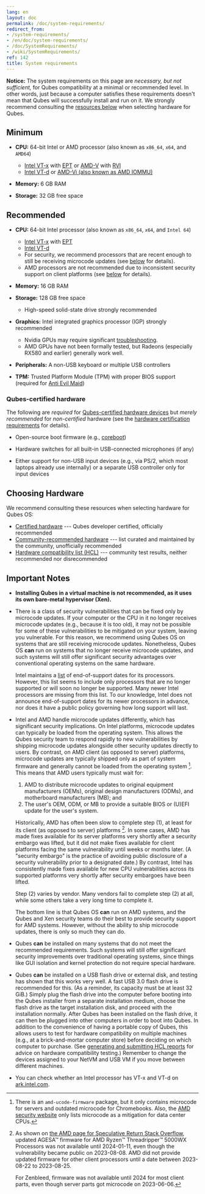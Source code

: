 ```yaml
---
lang: en
layout: doc
permalink: /doc/system-requirements/
redirect_from:
- /system-requirements/
- /en/doc/system-requirements/
- /doc/SystemRequirements/
- /wiki/SystemRequirements/
ref: 142
title: System requirements
---
```


<div class="alert alert-warning" role="alert">
  <i class="fa fa-exclamation-triangle"></i>
  <b>Notice:</b> The system requirements on this page are <em>necessary, but
  not sufficient,</em> for Qubes compatibility at a minimal or recommended
  level. In other words, just because a computer satisfies these requirements
  doesn't mean that Qubes will successfully install and run on it. We strongly
  recommend consulting the <a href="#choosing-hardware">resources below</a>
  when selecting hardware for Qubes.
</div>

## Minimum

- **CPU:** 64-bit Intel or AMD processor (also known as `x86_64`, `x64`, and `AMD64`)
  - [Intel VT-x](https://en.wikipedia.org/wiki/X86_virtualization#Intel_virtualization_.28VT-x.29) with [EPT](https://en.wikipedia.org/wiki/Second_Level_Address_Translation#Extended_Page_Tables) or [AMD-V](https://en.wikipedia.org/wiki/X86_virtualization#AMD_virtualization_.28AMD-V.29) with [RVI](https://en.wikipedia.org/wiki/Second_Level_Address_Translation#Rapid_Virtualization_Indexing)
  - [Intel VT-d](https://en.wikipedia.org/wiki/X86_virtualization#Intel-VT-d) or [AMD-Vi (also known as AMD IOMMU)](https://en.wikipedia.org/wiki/X86_virtualization#I.2FO_MMU_virtualization_.28AMD-Vi_and_Intel_VT-d.29)

- **Memory:** 6 GB RAM

- **Storage:** 32 GB free space

## Recommended

- **CPU:** 64-bit Intel processor (also known as `x86_64`, `x64`, and `Intel 64`)
  - [Intel VT-x](https://en.wikipedia.org/wiki/X86_virtualization#Intel_virtualization_.28VT-x.29) with [EPT](https://en.wikipedia.org/wiki/Second_Level_Address_Translation#Extended_Page_Tables)
  - [Intel VT-d](https://en.wikipedia.org/wiki/X86_virtualization#Intel-VT-d)
  - For security, we recommend processors that are recent enough to still be
    receiving microcode updates (see [below](#important-updates) for details).
  - AMD processors are not recommended due to inconsistent security support on
    client platforms (see [below](#important-updates) for details).

- **Memory:** 16 GB RAM

- **Storage:** 128 GB free space
  - High-speed solid-state drive strongly recommended

- **Graphics:** Intel integrated graphics processor (IGP) strongly recommended
  - Nvidia GPUs may require significant
    [troubleshooting](/doc/install-nvidia-driver/).
  - AMD GPUs have not been formally tested, but Radeons (especially RX580 and
    earlier) generally work well.

- **Peripherals:** A non-USB keyboard or multiple USB controllers

- **TPM:** Trusted Platform Module (TPM) with proper BIOS support (required for
  [Anti Evil Maid](/doc/anti-evil-maid/))

### Qubes-certified hardware

The following are *required* for [Qubes-certified hardware
devices](/doc/certified-hardware/) but *merely recommended* for *non-certified*
hardware (see the [hardware certification
requirements](/doc/certified-hardware/#hardware-certification-requirements) for
details).

- Open-source boot firmware (e.g., [coreboot](https://www.coreboot.org/))

- Hardware switches for all built-in USB-connected microphones (if any)

- Either support for non-USB input devices (e.g., via PS/2, which most laptops
  already use internally) or a separate USB controller only for input devices

## Choosing Hardware

We recommend consulting these resources when selecting hardware for Qubes OS:

- [Certified hardware](/doc/certified-hardware/) --- Qubes developer certified,
  officially recommended
- [Community-recommended hardware](https://forum.qubes-os.org/t/5560)
  --- list curated and maintained by the community, unofficially recommended
- [Hardware compatibility list (HCL)](/hcl/) --- community test results,
  neither recommended nor disrecommended

## Important Notes

- **Installing Qubes in a virtual machine is not recommended, as it uses its
  own bare-metal hypervisor (Xen).**

- There is a class of security vulnerabilities that can be fixed only by
  microcode updates. If your computer or the CPU in it no longer receives
  microcode updates (e.g., because it is too old), it may not be possible for
  some of these vulnerabilities to be mitigated on your system, leaving you
  vulnerable. For this reason, we recommend using Qubes OS on systems that are
  still receiving microcode updates. Nonetheless, Qubes OS **can** run on
  systems that no longer receive microcode updates, and such systems will still
  offer significant security advantages over conventional operating systems on
  the same hardware.

  Intel maintains a
  [list](https://www.intel.com/content/www/us/en/support/articles/000022396/processors.html)
  of end-of-support dates for its processors. However, this list seems to
  include only processors that are no longer supported or will soon no longer
  be supported. Many newer Intel processors are missing from this list. To our
  knowledge, Intel does not announce end-of-support dates for its newer
  processors in advance, nor does it have a public policy governing how long
  support will last.

- Intel and AMD handle microcode updates differently, which has significant
  security implications. On Intel platforms, microcode updates can typically be
  loaded from the operating system. This allows the Qubes security team to
  respond rapidly to new vulnerabilities by shipping microcode updates alongside
  other security updates directly to users. By contrast, on AMD client (as
  opposed to server) platforms, microcode updates are typically shipped only as
  part of system firmware and generally cannot be loaded from the operating
  system [^1]. This means that AMD users typically must wait for:

  1. AMD to distribute microcode updates to original equipment manufacturers
  (OEMs), original design manufacturers (ODMs), and motherboard manufacturers
  (MB); and
  2. The user's OEM, ODM, or MB to provide a suitable BIOS or (U)EFI update for
  the user's system.

  Historically, AMD has often been slow to complete step (1), at least for its
  client (as opposed to server) platforms [^2]. In some cases, AMD has made fixes
  available for its server platforms very shortly after a security embargo was
  lifted, but it did not make fixes available for client platforms facing the
  same vulnerability until weeks or months later. (A "security embargo" is the
  practice of avoiding public disclosure of a security vulnerability prior to a
  designated date.) By contrast, Intel has consistently made fixes available for
  new CPU vulnerabilities across its supported platforms very shortly after
  security embargoes have been lifted.

  Step (2) varies by vendor. Many vendors fail to complete step (2) at all,
  while some others take a very long time to complete it.

  The bottom line is that Qubes OS **can** run on AMD systems, and the Qubes and
  Xen security teams do their best to provide security support for AMD systems.
  However, without the ability to ship microcode updates, there is only so much
  they can do.

- Qubes **can** be installed on many systems that do not meet the recommended
  requirements. Such systems will still offer significant security improvements
  over traditional operating systems, since things like GUI isolation and
  kernel protection do not require special hardware.

- Qubes **can** be installed on a USB flash drive or external disk, and testing
  has shown that this works very well. A fast USB 3.0 flash drive is
  recommended for this. (As a reminder, its capacity must be at least 32 GiB.)
  Simply plug the flash drive into the computer before booting into the Qubes
  installer from a separate installation medium, choose the flash drive as the
  target installation disk, and proceed with the installation normally. After
  Qubes has been installed on the flash drive, it can then be plugged into
  other computers in order to boot into Qubes. In addition to the convenience
  of having a portable copy of Qubes, this allows users to test for hardware
  compatibility on multiple machines (e.g., at a brick-and-mortar computer
  store) before deciding on which computer to purchase. (See [generating and
  submitting HCL
  reports](/doc/how-to-use-the-hcl/#generating-and-submitting-new-reports) for
  advice on hardware compatibility testing.) Remember to change the devices
  assigned to your NetVM and USB VM if you move between different machines.

- You can check whether an Intel processor has VT-x and VT-d on
  [ark.intel.com](https://ark.intel.com/content/www/us/en/ark.html#@Processors).

[^1]: There is an `amd-ucode-firmware` package, but it only contains
      microcode for servers and outdated microcode for Chromebooks.  Also,
      the [AMD security website](https://www.amd.com/en/resources/product-security.html)
      only lists microcode as a mitigation for data center CPUs.

[^2]: As shown on [the AMD page for Speculative Return Stack Overflow](https://www.amd.com/en/resources/product-security/bulletin/amd-sb-7005.html),
      updated AGESA™ firmware for AMD Ryzen™ Threadripper™ 5000WX Processors
      was not available until 2024-01-11, even though the vulnerability became
      public on 2023-08-08.  AMD did not provide updated firmware for other client
      processors until a date between 2023-08-22 to 2023-08-25.

      For Zenbleed, firmware was not available until 2024 for most client parts,
      even though server parts got microcode on 2023-06-06.
